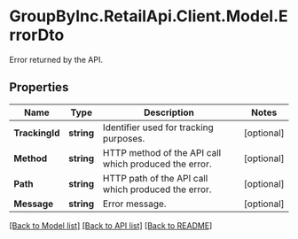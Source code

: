 # GroupByInc.RetailApi.Client.Model.ErrorDto
Error returned by the API.

## Properties

Name | Type | Description | Notes
------------ | ------------- | ------------- | -------------
**TrackingId** | **string** | Identifier used for tracking purposes. | [optional] 
**Method** | **string** | HTTP method of the API call which produced the error. | [optional] 
**Path** | **string** | HTTP path of the API call which produced the error. | [optional] 
**Message** | **string** | Error message. | [optional] 

[[Back to Model list]](../README.md#documentation-for-models) [[Back to API list]](../README.md#documentation-for-api-endpoints) [[Back to README]](../README.md)

